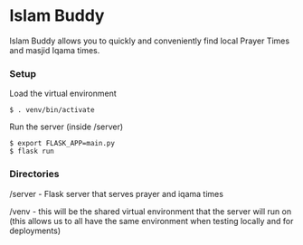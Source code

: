 # Islam Buddy

Islam Buddy allows you to quickly and conveniently find local Prayer Times and masjid Iqama times.

### Setup

Load the virtual environment
```
$ . venv/bin/activate
```

Run the server (inside /server)
```
$ export FLASK_APP=main.py
$ flask run
```

### Directories

/server - Flask server that serves prayer and iqama times

/venv - this will be the shared virtual environment that the server will run on (this allows us to all have the same environment when testing locally and for deployments)